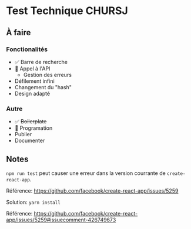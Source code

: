 # Test Technique CHURSJ

## À faire

### Fonctionalités

* ✅ Barre de recherche
* 🏃 Appel à l'API
  * Gestion des erreurs
* Défilement infini
* Changement du "hash"
* Design adapté


### Autre

* ✅ ~~Boilerplate~~
* 🏃 Programation
* Publier
* Documenter


## Notes

`npm run test` peut causer une erreur dans la version courrante de `create-react-app`.

Référence: https://github.com/facebook/create-react-app/issues/5259

Solution: `yarn install`

Référence: https://github.com/facebook/create-react-app/issues/5259#issuecomment-426749673

